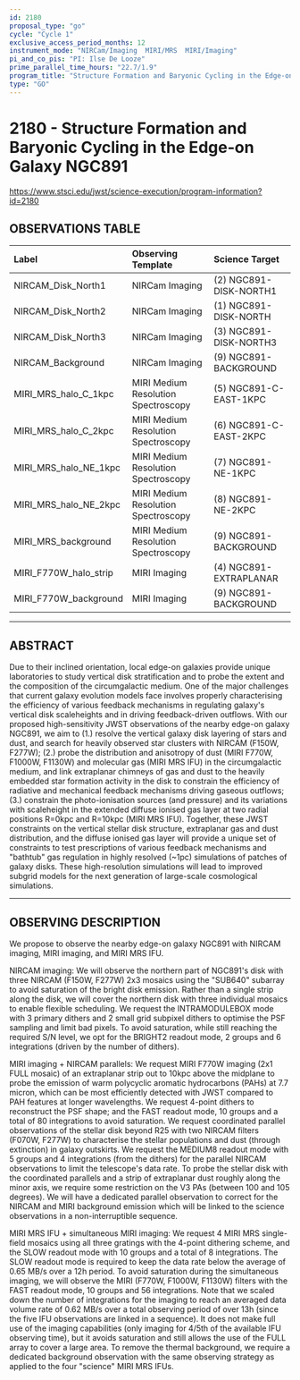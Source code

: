 ```yaml
---
id: 2180
proposal_type: "go"
cycle: "Cycle 1"
exclusive_access_period_months: 12
instrument_mode: "NIRCam/Imaging  MIRI/MRS  MIRI/Imaging"
pi_and_co_pis: "PI: Ilse De Looze"
prime_parallel_time_hours: "22.7/1.9"
program_title: "Structure Formation and Baryonic Cycling in the Edge-on Galaxy NGC891"
type: "GO"
---
```

# 2180 - Structure Formation and Baryonic Cycling in the Edge-on Galaxy NGC891
https://www.stsci.edu/jwst/science-execution/program-information?id=2180
## OBSERVATIONS TABLE
| Label                      | Observing Template                 | Science Target           |
| :------------------------- | :--------------------------------- | :----------------------- |
| NIRCAM_Disk_North1         | NIRCam Imaging                     | (2) NGC891-DISK-NORTH1   |
| NIRCAM_Disk_North2         | NIRCam Imaging                     | (1) NGC891-DISK-NORTH    |
| NIRCAM_Disk_North3         | NIRCam Imaging                     | (3) NGC891-DISK-NORTH3   |
| NIRCAM_Background          | NIRCam Imaging                     | (9) NGC891-BACKGROUND    |
| MIRI_MRS_halo_C_1kpc       | MIRI Medium Resolution Spectroscopy | (5) NGC891-C-EAST-1KPC   |
| MIRI_MRS_halo_C_2kpc       | MIRI Medium Resolution Spectroscopy | (6) NGC891-C-EAST-2KPC   |
| MIRI_MRS_halo_NE_1kpc      | MIRI Medium Resolution Spectroscopy | (7) NGC891-NE-1KPC       |
| MIRI_MRS_halo_NE_2kpc      | MIRI Medium Resolution Spectroscopy | (8) NGC891-NE-2KPC       |
| MIRI_MRS_background        | MIRI Medium Resolution Spectroscopy | (9) NGC891-BACKGROUND    |
| MIRI_F770W_halo_strip      | MIRI Imaging                       | (4) NGC891-EXTRAPLANAR   |
| MIRI_F770W_background      | MIRI Imaging                       | (9) NGC891-BACKGROUND    |

---

## ABSTRACT

Due to their inclined orientation, local edge-on galaxies provide unique laboratories to study vertical disk stratification and to probe the extent and the composition of the circumgalactic medium. One of the major challenges that current galaxy evolution models face involves properly characterising the efficiency of various feedback mechanisms in regulating galaxy's vertical disk scaleheights and in driving feedback-driven outflows. With our proposed high-sensitivity JWST observations of the nearby edge-on galaxy NGC891, we aim to (1.) resolve the vertical galaxy disk layering of stars and dust, and search for heavily observed star clusters with NIRCAM (F150W, F277W); (2.) probe the distribution and anisotropy of dust (MIRI F770W, F1000W, F1130W) and molecular gas (MIRI MRS IFU) in the circumgalactic medium, and link extraplanar chimneys of gas and dust to the heavily embedded star formation activity in the disk to constrain the efficiency of radiative and mechanical feedback mechanisms driving gaseous outflows; (3.) constrain the photo-ionisation sources (and pressure) and its variations with scaleheight in the extended diffuse ionised gas layer at two radial positions R=0kpc and R=10kpc (MIRI MRS IFU). Together, these JWST constraints on the vertical stellar disk structure, extraplanar gas and dust distribution, and the diffuse ionised gas layer will provide a unique set of constraints to test prescriptions of various feedback mechanisms and "bathtub" gas regulation in highly resolved (~1pc) simulations of patches of galaxy disks. These high-resolution simulations will lead to improved subgrid models for the next generation of large-scale cosmological simulations.

---

## OBSERVING DESCRIPTION

We propose to observe the nearby edge-on galaxy NGC891 with NIRCAM imaging, MIRI imaging, and MIRI MRS IFU.

NIRCAM imaging: We will observe the northern part of NGC891's disk with three NIRCAM (F150W, F277W) 2x3 mosaics using the "SUB640" subarray to avoid saturation of the bright disk emission. Rather than a single strip along the disk, we will cover the northern disk with three individual mosaics to enable flexible scheduling. We request the INTRAMODULEBOX mode with 3 primary dithers and 2 small grid subpixel dithers to optimise the PSF sampling and limit bad pixels. To avoid saturation, while still reaching the required S/N level, we opt for the BRIGHT2 readout mode, 2 groups and 6 integrations (driven by the number of dithers).

MIRI imaging + NIRCAM parallels: We request MIRI F770W imaging (2x1 FULL mosaic) of an extraplanar strip out to 10kpc above the midplane to probe the emission of warm polycyclic aromatic hydrocarbons (PAHs) at 7.7 micron, which can be most efficiently detected with JWST compared to PAH features at longer wavelengths. We request 4-point dithers to reconstruct the PSF shape; and the FAST readout mode, 10 groups and a total of 80 integrations to avoid saturation. We request coordinated parallel observations of the stellar disk beyond R25 with two NIRCAM filters (F070W, F277W) to characterise the stellar populations and dust (through extinction) in galaxy outskirts. We request the MEDIUM8 readout mode with 5 groups and 4 integrations (from the dithers) for the parallel NIRCAM observations to limit the telescope's data rate. To probe the stellar disk with the coordinated parallels and a strip of extraplanar dust roughly along the minor axis, we require some restriction on the V3 PAs (between 100 and 105 degrees). We will have a dedicated parallel observation to correct for the NIRCAM and MIRI background emission which will be linked to the science observations in a non-interruptible sequence.

MIRI MRS IFU + simultaneous MIRI imaging: We request 4 MIRI MRS single-field mosaics using all three gratings with the 4-point dithering scheme, and the SLOW readout mode with 10 groups and a total of 8 integrations. The SLOW readout mode is required to keep the data rate below the average of 0.65 MB/s over a 12h period. To avoid saturation during the simultaneous imaging, we will observe the MIRI (F770W, F1000W, F1130W) filters with the FAST readout mode, 10 groups and 56 integrations. Note that we scaled down the number of integrations for the imaging to reach an averaged data volume rate of 0.62 MB/s over a total observing period of over 13h (since the five IFU observations are linked in a sequence). It does not make full use of the imaging capabilities (only imaging for 4/5th of the available IFU observing time), but it avoids saturation and still allows the use of the FULL array to cover a large area. To remove the thermal background, we require a dedicated background observation with the same observing strategy as applied to the four "science" MIRI MRS IFUs.